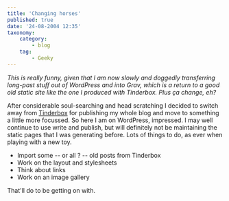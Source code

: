 ```yaml
---
title: 'Changing horses'
published: true
date: '24-08-2004 12:35'
taxonomy:
    category:
        - blog
    tag:
        - Geeky
---
```


_This is really funny, given that I am now slowly and doggedly transferring long-past stuff out of WordPress and into Grav, which is a return to a good old static site like the one I produced with Tinderbox. Plus ça change, eh?_

After considerable soul-searching and head scratching I decided to switch away from [Tinderbox](http://www.eastgate.com/) for publishing my whole blog and move to something a little more focussed. So here I am on WordPress, impressed. I may well continue to use write and publish, but will definitely not be maintaining the static pages that I was generating before. Lots of things to do, as ever when playing with a new toy.
	
  * Import some -- or all ? -- old posts from Tinderbox	
  * Work on the layout and stylesheets
  * Think about links
  * Work on an image gallery

That'll do to be getting on with.